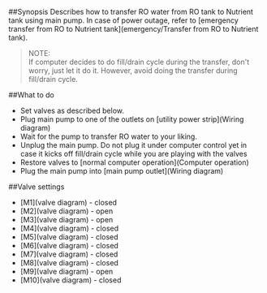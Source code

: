 ##Synopsis
Describes how to transfer RO water from RO tank to Nutrient tank using main pump. In case of power outage, refer to [emergency transfer from RO to Nutrient tank](emergency/Transfer from RO to Nutrient tank).

>NOTE:  
If computer decides to do fill/drain cycle during the transfer, don't worry, just let it do it. However, avoid doing the transfer during fill/drain cycle. 

##What to do
* Set valves as described below.
* Plug main pump to one of the outlets on [utility power strip](Wiring diagram)
* Wait for the pump to transfer RO water to your liking.
* Unplug the main pump. Do not plug it under computer control yet in case it kicks off fill/drain cycle while you are playing with the valves
* Restore valves to [normal computer operation](Computer operation)
* Plug the main pump into [main pump outlet](Wiring diagram)

##Valve settings
* [M1](valve diagram) - closed
* [M2](valve diagram) - open
* [M3](valve diagram) - open
* [M4](valve diagram) - closed
* [M5](valve diagram) - closed
* [M6](valve diagram) - closed
* [M7](valve diagram) - closed
* [M8](valve diagram) - closed
* [M9](valve diagram) - open
* [M10](valve diagram) - closed
